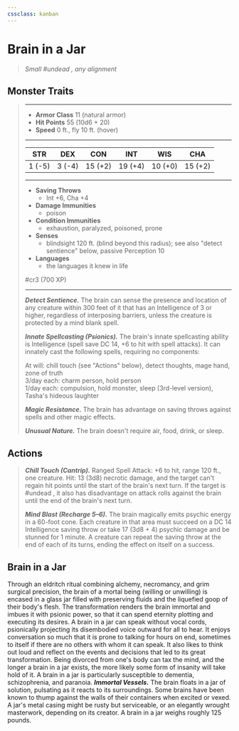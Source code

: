 ```yaml
---
cssclass: kanban
---
```


# Brain in a Jar
>*Small #undead , any alignment*
## Monster Traits
>___
>- **Armor Class** 11 (natural armor)
>- **Hit Points** 55 (10d6 + 20)
>- **Speed** 0 ft., fly 10 ft. (hover)
>___
>|STR|DEX|CON|INT|WIS|CHA|
>|:---:|:---:|:---:|:---:|:---:|:---:|
>|1 (-5)|3 (-4)|15 (+2)|19 (+4)|10 (+0)|15 (+2)|
>___
>- **Saving Throws**
>	 - Int +6, Cha +4
>- **Damage Immunities**
>	 - poison
>- **Condition Immunities**
>	 - exhaustion, paralyzed, poisoned, prone
>- **Senses**
>	 - blindsight 120 ft. (blind beyond this radius); see also "detect sentience" below, passive Perception 10
>- **Languages**
>	 - the languages it knew in life
>
> #cr3 (700 XP)
>___
>***Detect Sentience.*** The brain can sense the presence and location of any creature within 300 feet of it that has an Intelligence of 3 or higher, regardless of interposing barriers, unless the creature is protected by a mind blank spell.  
>
>***Innate Spellcasting (Psionics).*** The brain's innate spellcasting ability is Intelligence (spell save DC 14, +6 to hit with spell attacks). It can innately cast the following spells, requiring no components:  
>
>At will: chill touch (see "Actions" below), detect thoughts, mage hand, zone of truth  
>3/day each: charm person, hold person  
>1/day each: compulsion, hold monster, sleep (3rd-level version), Tasha's hideous laughter  
>
>
>***Magic Resistance.*** The brain has advantage on saving throws against spells and other magic effects.  
>
>***Unusual Nature.*** The brain doesn't require air, food, drink, or sleep.  
>
## Actions
>***Chill Touch (Cantrip).*** Ranged Spell Attack: +6 to hit, range 120 ft., one creature. Hit: 13 (3d8) necrotic damage, and the target can't regain hit points until the start of the brain's next turn. If the target is #undead , it also has disadvantage on attack rolls against the brain until the end of the brain's next turn.  
>
>***Mind Blast (Recharge 5–6).*** The brain magically emits psychic energy in a 60-foot cone. Each creature in that area must succeed on a DC 14 Intelligence saving throw or take 17 (3d8 + 4) psychic damage and be stunned for 1 minute. A creature can repeat the saving throw at the end of each of its turns, ending the effect on itself on a success.
## Brain in a Jar
Through an eldritch ritual combining alchemy, necromancy, and grim surgical precision, the brain of a mortal being (willing or unwilling) is encased in a glass jar filled with preserving fluids and the liquefied goop of their body's flesh. The transformation renders the brain immortal and imbues it with psionic power, so that it can spend eternity plotting and executing its desires.
A brain in a jar can speak without vocal cords, psionically projecting its disembodied voice outward for all to hear. It enjoys conversation so much that it is prone to talking for hours on end, sometimes to itself if there are no others with whom it can speak. It also likes to think out loud and reflect on the events and decisions that led to its great transformation.
Being divorced from one's body can tax the mind, and the longer a brain in a jar exists, the more likely some form of insanity will take hold of it. A brain in a jar is particularly susceptible to dementia, schizophrenia, and paranoia.
***Immortal Vessels.*** The brain floats in a jar of solution, pulsating as it reacts to its surroundings. Some brains have been known to thump against the walls of their containers when excited or vexed. A jar's metal casing might be rusty but serviceable, or an elegantly wrought masterwork, depending on its creator. A brain in a jar weighs roughly 125 pounds.